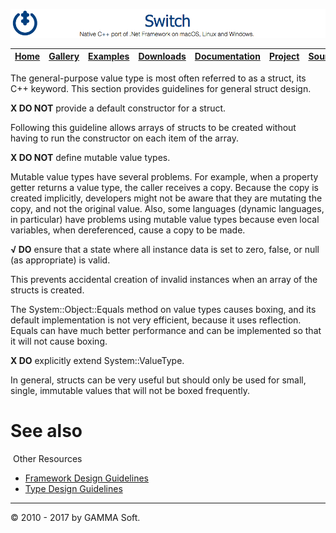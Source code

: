 ![Switch Header](Images/SwitchNativeC++port.png)

| [Home](Home.md) | [Gallery](Gallery.md) | [Examples](Examples.md) | [Downloads](Downloads.md) | [Documentation](Documentation.md) | [Project](https://sourceforge.net/projects/switchpro) | [Source](https://github.com/gammasoft71/switch) | [License](License.md) | [Contact](Contact.md) | [GAMMA Soft](https://gammasoft71.wixsite.com/gammasoft) |
|-----------------|-----------------------|-------------------------|-------------------------|-----------------------------------|-------------------------------------------------------|-------------------------------------------------|-----------------------|-----------------------|---------------------------------------------------------|

The general-purpose value type is most often referred to as a struct, its C++ keyword. This section provides guidelines for general struct design.

**X DO NOT** provide a default constructor for a struct.

Following this guideline allows arrays of structs to be created without having to run the constructor on each item of the array.

**X DO NOT** define mutable value types.

Mutable value types have several problems. For example, when a property getter returns a value type, the caller receives a copy. Because the copy is created implicitly, developers might not be aware that they are mutating the copy, and not the original value. Also, some languages (dynamic languages, in particular) have problems using mutable value types because even local variables, when dereferenced, cause a copy to be made.

**√ DO** ensure that a state where all instance data is set to zero, false, or null (as appropriate) is valid.

This prevents accidental creation of invalid instances when an array of the structs is created.

The System::Object::Equals method on value types causes boxing, and its default implementation is not very efficient, because it uses reflection. Equals can have much better performance and can be implemented so that it will not cause boxing.

**X DO** explicitly extend System::ValueType.

In general, structs can be very useful but should only be used for small, single, immutable values that will not be boxed frequently.

# See also
​
Other Resources

* [Framework Design Guidelines](FrameworkDesignGuidelines.md)
* [Type Design Guidelines](TypeDesignGuidelines.md)

______________________________________________________________________________________________

© 2010 - 2017 by GAMMA Soft.
